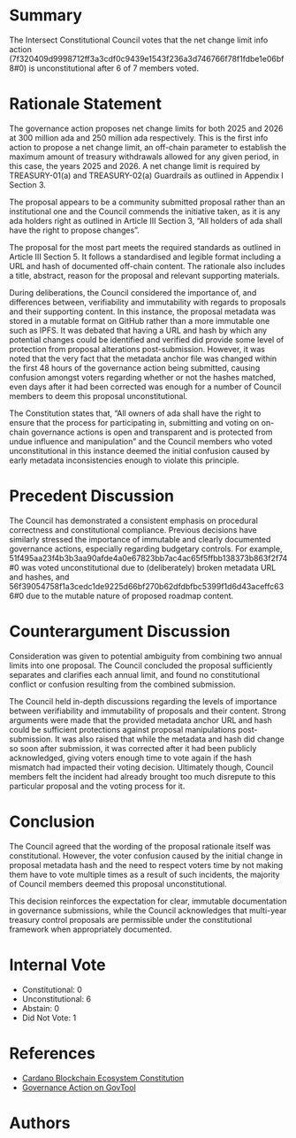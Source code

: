 
# Summary

The Intersect Constitutional Council votes that the net change limit info action (7f320409d9998712ff3a3cdf0c9439e1543f236a3d746766f78f1fdbe1e06bf8#0) is unconstitutional after 6 of 7 members voted.

# Rationale Statement

The governance action proposes net change limits for both 2025 and 2026 at 300 million ada and 250 million ada respectively. This is the first info action to propose a net change limit, an off-chain parameter to establish the maximum amount of treasury withdrawals allowed for any given period, in this case, the years 2025 and 2026. A net change limit is required by TREASURY-01(a) and TREASURY-02(a) Guardrails as outlined in Appendix I Section 3.

The proposal appears to be a community submitted proposal rather than an institutional one and the Council commends the initiative taken, as it is any ada holders right as outlined in Article III Section 3, “All holders of ada shall have the right to propose changes”.

The proposal for the most part meets the required standards as outlined in Article III Section 5. It follows a standardised and legible format including a URL and hash of documented off-chain content. The rationale also includes a title, abstract, reason for the proposal and relevant supporting materials.

During deliberations, the Council considered the importance of, and differences between, verifiability and immutability with regards to proposals and their supporting content. In this instance, the proposal metadata was stored in a mutable format on GitHub rather than a more immutable one such as IPFS. It was debated that having a URL and hash by which any potential changes could be identified and verified did provide some level of protection from proposal alterations post-submission. However, it was noted that the very fact that the metadata anchor file was changed within the first 48 hours of the governance action being submitted, causing confusion amongst voters regarding whether or not the hashes matched, even days after it had been corrected was enough for a number of Council members to deem this proposal unconstitutional.

The Constitution states that, “All owners of ada shall have the right to ensure that the process for participating in, submitting and voting on on-chain governance actions is open and transparent and is protected from undue influence and manipulation” and the Council members who voted unconstitutional in this instance deemed the initial confusion caused by early metadata inconsistencies enough to violate this principle.

# Precedent Discussion

The Council has demonstrated a consistent emphasis on procedural correctness and constitutional compliance. Previous decisions have similarly stressed the importance of immutable and clearly documented governance actions, especially regarding budgetary controls. For example, 51f495aa23f4b3b3aa90afde4a0e67823bb7ac4ac65f5ffbb138373b863f2f74#0 was voted unconstitutional due to (deliberately) broken metadata URL and hashes, and 56f39054758f1a3cedc1de9225d66bf270b62dfdbfbc5399f1d6d43aceffc636#0 due to the mutable nature of proposed roadmap content.

# Counterargument Discussion

Consideration was given to potential ambiguity from combining two annual limits into one proposal. The Council concluded the proposal sufficiently separates and clarifies each annual limit, and found no constitutional conflict or confusion resulting from the combined submission.

The Council held in-depth discussions regarding the levels of importance between verifiability and immutability of proposals and their content. Strong arguments were made that the provided metadata anchor URL and hash could be sufficient protections against proposal manipulations post-submission. It was also raised that while the metadata and hash did change so soon after submission, it was corrected after it had been publicly acknowledged, giving voters enough time to vote again if the hash mismatch had impacted their voting decision. Ultimately though, Council members felt the incident had already brought too much disrepute to this particular proposal and the voting process for it.

# Conclusion

The Council agreed that the wording of the proposal rationale itself was constitutional. However, the voter confusion caused by the initial change in proposal metadata hash and the need to respect voters time by not making them have to vote multiple times as a result of such incidents, the majority of Council members deemed this proposal unconstitutional.

This decision reinforces the expectation for clear, immutable documentation in governance submissions, while the Council acknowledges that multi-year treasury control proposals are permissible under the constitutional framework when appropriately documented.

# Internal Vote

- Constitutional: 0
- Unconstitutional: 6
- Abstain: 0
- Did Not Vote: 1

# References

- [Cardano Blockchain Ecosystem Constitution](ipfs://bafkreiazhhawe7sjwuthcfgl3mmv2swec7sukvclu3oli7qdyz4uhhuvmy)
- [Governance Action on GovTool](https://gov.tools/governance_actions/7f320409d9998712ff3a3cdf0c9439e1543f236a3d746766f78f1fdbe1e06bf8#0)

# Authors

